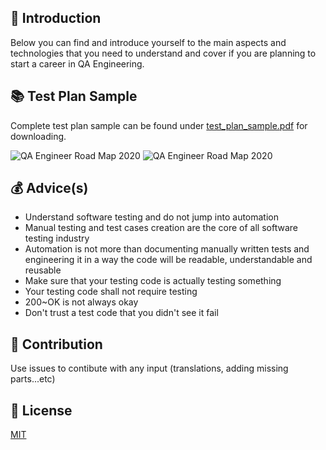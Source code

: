 ## 🔰 Introduction

Below you can find and introduce yourself to the main aspects and technologies that you need to understand and cover if you are planning to start a career in QA Engineering.

## 📚 Test Plan Sample

Complete test plan sample can be found under [test_plan_sample.pdf](https://github.com/meta5/Quality-Assurance-Road-Map/blob/master/Test_Plan_Sample.pdf) for downloading.

![QA Engineer Road Map 2020](https://i.imgur.com/oSW5bgk.png)
![QA Engineer Road Map 2020](https://i.imgur.com/Zwl0LcY.png)

## 💰 Advice(s)

- Understand software testing and do not jump into automation
- Manual testing and test cases creation are the core of all software testing industry
- Automation is not more than documenting manually written tests and engineering it in a way the code will be readable, understandable and reusable
- Make sure that your testing code is actually testing something
- Your testing code shall not require testing
- 200~OK is not always okay
- Don't trust a test code that you didn't see it fail

## 🚀 Contribution

Use issues to contibute with any input (translations, adding missing parts...etc)

## 📄 License

[MIT](LICENSE)
